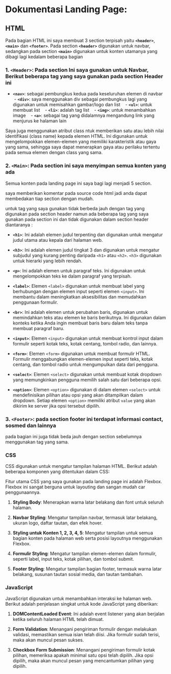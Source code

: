# Dokumentasi Landing Page:

## HTML

Pada bagian HTML ini saya membuat 3 section terpisah yaitu **`<header>`**, **`<main>`** dan **`<footer>`**. Pada section **`<header>`** digunakan untuk navbar, sedangkan pada section **`<main>`** digunakan untuk konten utamanya yang dibagi lagi kedalam beberapa bagian

### 1. **`<Header>`**: Pada section Ini saya gunakan untuk Navbar, Berikut beberapa tag yang saya gunakan pada section Header ini

- **`<nav>`**: sebagai pembungkus kedua pada keseluruhan elemen di navbar
     - **`<div>`**: saya menggunakan div sebagai pembungkus lagi yang digunakan untuk memisahkan gambar/logo dan list
     - **`<ul>`**: untuk membuat list
     - **`<li>`**: adalah tag list
     - **`<img>`**: untuk menambahkan image
     - **`<a>`**: sebagai tag yang didalamnya mengandung link yang menjurus ke halaman lain

Saya juga menggunakan atribut class ntuk memberikan satu atau lebih nilai identifikasi (class name) kepada elemen HTML. Ini digunakan untuk mengelompokkan elemen-elemen yang memiliki karakteristik atau gaya yang sama, sehingga saya dapat menerapkan gaya atau perilaku tertentu pada semua elemen dengan class yang sama.

### 2. **`<Main>`**: Pada section ini saya menyimpan semua konten yang ada

Semua konten pada landing page ini saya bagi lagi menjadi 5 section.

saya memberikan komentar pada source code html jadi anda dapat membedakan tiap section dengan mudah.

untuk tag yang saya gunakan tidak berbeda jauh dengan tag yang digunakan pada section header namun ada beberapa tag yang saya gunakan pada section ini dan tidak digunakan dalam section header diantaranya :

- **`<h1>`**: Ini adalah elemen judul terpenting dan digunakan untuk mengatur judul utama atau kepala dari halaman web.

- **`<h3>`**: Ini adalah elemen judul tingkat 3 dan digunakan untuk mengatur subjudul yang kurang penting daripada `<h1>` atau `<h2>`. `<h3>` digunakan untuk hierarki yang lebih rendah.

- **`<p>`**: Ini adalah elemen untuk paragraf teks. Ini digunakan untuk mengelompokkan teks ke dalam paragraf yang terpisah.

- **`<label>`**: Elemen `<label>` digunakan untuk membuat label yang berhubungan dengan elemen input seperti elemen `<input>`. Ini membantu dalam meningkatkan aksesibilitas dan memudahkan penggunaan formulir.

- **`<br>`**: Ini adalah elemen untuk perubahan baris, digunakan untuk memindahkan teks atau elemen ke baris berikutnya. Ini digunakan dalam konteks ketika Anda ingin membuat baris baru dalam teks tanpa membuat paragraf baru.

- **`<input>`**: Elemen `<input>` digunakan untuk membuat kontrol input dalam formulir seperti kotak teks, kotak centang, tombol radio, dan lainnya.

- **`<form>`**: Elemen `<form>` digunakan untuk membuat formulir HTML. Formulir menggabungkan elemen-elemen input seperti teks, kotak centang, dan tombol radio untuk mengumpulkan data dari pengguna.

- **`<select>`**: Elemen `<select>` digunakan untuk membuat kotak dropdown yang memungkinkan pengguna memilih salah satu dari beberapa opsi.

- **`<option>`**: Elemen `<option>` digunakan di dalam elemen `<select>` untuk mendefinisikan pilihan atau opsi yang akan ditampilkan dalam dropdown. Setiap elemen `<option>` memiliki atribut `value` yang akan dikirim ke server jika opsi tersebut dipilih.

### 3. **`<Footer>`**: pada section footer ini terdapat informasi contact, sosmed dan lainnya

pada bagian ini juga tidak beda jauh dengan section sebelumnya menggunakan tag yang sama.

### CSS

CSS digunakan untuk mengatur tampilan halaman HTML. Berikut adalah beberapa komponen yang ditentukan dalam CSS:

Fitur utama CSS yang saya gunakan pada landing page ini adalah Flexbox.
Flexbox ini sangat berguna untuk layouting dan sangan mudah car penggunaannya.

1. **Styling Body**: Menerapkan warna latar belakang dan font untuk seluruh halaman.

2. **Navbar Styling**: Mengatur tampilan navbar, termasuk latar belakang, ukuran logo, daftar tautan, dan efek hover.

3. **Styling untuk Konten 1, 2, 3, 4, 5**: Mengatur tampilan untuk semua bagian konten pada halaman web serta posisi layoutnya menggunakan Flexbox.

4. **Formulir Styling**: Mengatur tampilan elemen-elemen dalam formulir, seperti label, input teks, kotak pilihan, dan tombol submit.

5. **Footer Styling**: Mengatur tampilan bagian footer, termasuk warna latar belakang, susunan tautan sosial media, dan tautan tambahan.

### JavaScript

JavaScript digunakan untuk menambahkan interaksi ke halaman web. Berikut adalah penjelasan singkat untuk kode JavaScript yang diberikan:

1. **DOMContentLoaded Event**: Ini adalah event listener yang akan berjalan ketika seluruh halaman HTML telah dimuat.

2. **Form Validation**: Menangani pengiriman formulir dengan melakukan validasi, memastikan semua isian telah diisi. Jika formulir sudah terisi, maka akan muncul pesan sukses.

3. **Checkbox Form Submission**: Menangani pengiriman formulir kotak pilihan, memeriksa apakah minimal satu opsi telah dipilih. Jika opsi dipilih, maka akan muncul pesan yang mencantumkan pilihan yang dipilih.

